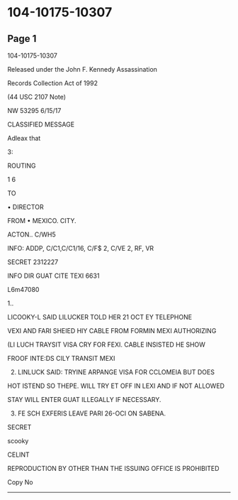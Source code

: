 # 104-10175-10307

## Page 1

104-10175-10307

Released under the John F. Kennedy Assassination

Records Collection Act of 1992

(44 USC 2107 Note)

NW 53295 6/15/17

CLASSIFIED MESSAGE

Adleax that

3:

ROUTING

1 6

TO

• DIRECTOR

FROM • MEXICO. CITY.

ACTON.. C/WH5

INFO: ADDP, C/C1,C/C1/16, C/F$ 2, C/VE 2, RF, VR

SECRET 2312227

INFO DIR GUAT CITE TEXI 6631

L6m47080

1..

LICOOKY-L SAID LILUCKER TOLD HER 21 OCT EY TELEPHONE

VEXI AND FARI SHEIED HIY CABLE FROM FORMIN MEXI AUTHORIZING

(LI LUCH TRAYSIT VISA CRY FOR FEXI. CABLE INSISTED HE SHOW

FROOF INTE:DS CILY TRANSIT MEXI

2. LINLUCK SAID: TRYINE ARPANGE VISA FOR CCLOMEIA BUT DOES

HOT ISTEND SO THEPE. WILL TRY ET OFF IN LEXI AND IF NOT ALLOWED

STAY WILL ENTER GUAT ILLEGALLY IF NECESSARY.

3. FE SCH EXFERIS LEAVE PARI 26-OCI ON SABENA.

SECRET

scooky

CELINT

REPRODUCTION BY OTHER THAN THE ISSUING OFFICE IS PROHIBITED

Copy No

---

